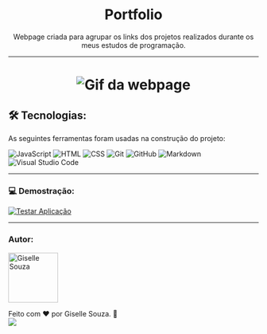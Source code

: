 <h1 align="center">Portfolio</h1>
<p align="center">Webpage criada para agrupar os links dos projetos realizados durante os meus estudos de programação.</p>

---

<h1 align="center">
  <img alt="Gif da webpage" title="WeatherApp" src="./imagens/paginaPortfolio.gif" />
</h1>


## 🛠 Tecnologias:

As seguintes ferramentas foram usadas na construção do projeto:

![JavaScript](https://img.shields.io/badge/-JavaScript-05122A?style=flat&logo=javascript)
![HTML](https://img.shields.io/badge/-HTML-05122A?style=flat&logo=HTML5)
![CSS](https://img.shields.io/badge/-CSS-05122A?style=flat&logo=CSS3&logoColor=1572B6)
![Git](https://img.shields.io/badge/-Git-05122A?style=flat&logo=git)
![GitHub](https://img.shields.io/badge/-GitHub-05122A?style=flat&logo=github)
![Markdown](https://img.shields.io/badge/-Markdown-05122A?style=flat&logo=markdown)
![Visual Studio Code](https://img.shields.io/badge/-Visual%20Studio%20Code-05122A?style=flat&logo=visual-studio-code&logoColor=007ACC)

---

### 💻 Demostração:

<a href="https://gisellesouzaa.github.io/portfolio/" target="_blank"><img align="center" alt="Testar Aplicação" src="https://img.shields.io/badge/Abrir_portfolio-4f0071?style=flat&logoColor=black"></a>

---

### Autor:

<img alt="Giselle Souza" title="Giselle Souza" src="https://github.com/gisellesouzaa.png" height="100" width="100"/>

Feito com ❤️ por Giselle Souza. 👋
<br>
<a href="https://www.linkedin.com/in/giselle-de-souza-gabriel/" target="_blank"><img src="https://img.shields.io/badge/-LinkedIn-05122A?style=for-the-flat&logo=linkedin&logoColor=white" target="_blank"></a>